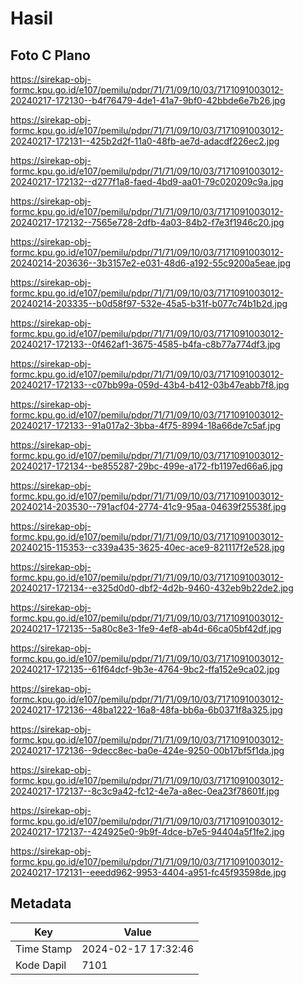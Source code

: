 # Hasil

## Foto C Plano

https://sirekap-obj-formc.kpu.go.id/e107/pemilu/pdpr/71/71/09/10/03/7171091003012-20240217-172130--b4f76479-4de1-41a7-9bf0-42bbde6e7b26.jpg

https://sirekap-obj-formc.kpu.go.id/e107/pemilu/pdpr/71/71/09/10/03/7171091003012-20240217-172131--425b2d2f-11a0-48fb-ae7d-adacdf226ec2.jpg

https://sirekap-obj-formc.kpu.go.id/e107/pemilu/pdpr/71/71/09/10/03/7171091003012-20240217-172132--d277f1a8-faed-4bd9-aa01-79c020209c9a.jpg

https://sirekap-obj-formc.kpu.go.id/e107/pemilu/pdpr/71/71/09/10/03/7171091003012-20240217-172132--7565e728-2dfb-4a03-84b2-f7e3f1946c20.jpg

https://sirekap-obj-formc.kpu.go.id/e107/pemilu/pdpr/71/71/09/10/03/7171091003012-20240214-203636--3b3157e2-e031-48d6-a192-55c9200a5eae.jpg

https://sirekap-obj-formc.kpu.go.id/e107/pemilu/pdpr/71/71/09/10/03/7171091003012-20240214-203335--b0d58f97-532e-45a5-b31f-b077c74b1b2d.jpg

https://sirekap-obj-formc.kpu.go.id/e107/pemilu/pdpr/71/71/09/10/03/7171091003012-20240217-172133--0f462af1-3675-4585-b4fa-c8b77a774df3.jpg

https://sirekap-obj-formc.kpu.go.id/e107/pemilu/pdpr/71/71/09/10/03/7171091003012-20240217-172133--c07bb99a-059d-43b4-b412-03b47eabb7f8.jpg

https://sirekap-obj-formc.kpu.go.id/e107/pemilu/pdpr/71/71/09/10/03/7171091003012-20240217-172133--91a017a2-3bba-4f75-8994-18a66de7c5af.jpg

https://sirekap-obj-formc.kpu.go.id/e107/pemilu/pdpr/71/71/09/10/03/7171091003012-20240217-172134--be855287-29bc-499e-a172-fb1197ed66a6.jpg

https://sirekap-obj-formc.kpu.go.id/e107/pemilu/pdpr/71/71/09/10/03/7171091003012-20240214-203530--791acf04-2774-41c9-95aa-04639f25538f.jpg

https://sirekap-obj-formc.kpu.go.id/e107/pemilu/pdpr/71/71/09/10/03/7171091003012-20240215-115353--c339a435-3625-40ec-ace9-821117f2e528.jpg

https://sirekap-obj-formc.kpu.go.id/e107/pemilu/pdpr/71/71/09/10/03/7171091003012-20240217-172134--e325d0d0-dbf2-4d2b-9460-432eb9b22de2.jpg

https://sirekap-obj-formc.kpu.go.id/e107/pemilu/pdpr/71/71/09/10/03/7171091003012-20240217-172135--5a80c8e3-1fe9-4ef8-ab4d-66ca05bf42df.jpg

https://sirekap-obj-formc.kpu.go.id/e107/pemilu/pdpr/71/71/09/10/03/7171091003012-20240217-172135--61f64dcf-9b3e-4764-9bc2-ffa152e9ca02.jpg

https://sirekap-obj-formc.kpu.go.id/e107/pemilu/pdpr/71/71/09/10/03/7171091003012-20240217-172136--48ba1222-16a8-48fa-bb6a-6b0371f8a325.jpg

https://sirekap-obj-formc.kpu.go.id/e107/pemilu/pdpr/71/71/09/10/03/7171091003012-20240217-172136--9decc8ec-ba0e-424e-9250-00b17bf5f1da.jpg

https://sirekap-obj-formc.kpu.go.id/e107/pemilu/pdpr/71/71/09/10/03/7171091003012-20240217-172137--8c3c9a42-fc12-4e7a-a8ec-0ea23f78601f.jpg

https://sirekap-obj-formc.kpu.go.id/e107/pemilu/pdpr/71/71/09/10/03/7171091003012-20240217-172137--424925e0-9b9f-4dce-b7e5-94404a5f1fe2.jpg

https://sirekap-obj-formc.kpu.go.id/e107/pemilu/pdpr/71/71/09/10/03/7171091003012-20240217-172131--eeedd962-9953-4404-a951-fc45f93598de.jpg


## Metadata

| Key        | Value               |
| ---------- | ------------------- |
| Time Stamp | 2024-02-17 17:32:46 |
| Kode Dapil | 7101                |



